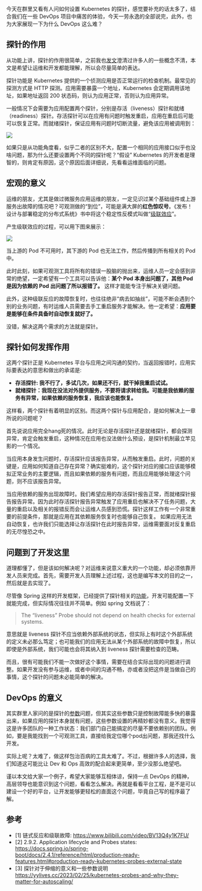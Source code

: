 <!--
title: 从Kubernetes的探针到DevOps
cover: ./chain.png
-->

今天在群里又看有人问如何设置 Kubernetes 的探针，感觉要补充的话太多了，结合我们在一些 DevOps 项目中痛苦的体验，今天一劳永逸的全部说完，此外，也为大家展现一下为什么 DevOps 这么难？

## 探针的作用

从功能上讲，探针的作用很简单，之前我也[发文](https://yylives.cc/2022/11/17/liveness-and-readiness/)澄清过许多人的一些概念不清，本文是希望让运维和开发都能理解，所以会尽量简单的表达。

探针功能是 Kubernetes 提供的一个侦测应用是否正常运行的检查机制。最常见的探测方式是 HTTP 探测。应用需要暴露一个地址，Kubernetes 会定期调用该地址，如果地址返回 200 状态码，则认为应用正常，否则认为应用异常。

一般情况下会需要为应用配置两个探针，分别是存活（liveness）探针和就绪（readiness）探针。存活探针可以在应用有问题时触发重启，应用在重启后可能可以恢复正常。而就绪探针，保证应用有问题时切断流量，避免该应用被调用到：

![](https://yylives.cc/wp-content/uploads/2023/12/liveness-and-readiness.png)

如果只是从功能角度看，似乎二者的区别不大，配置一个相同的应用接口似乎也没啥问题，那为什么还要设置两个不同的探针呢？“假设” Kubernetes 的开发者是理智的，则肯定有原因，这个原因后面详细说，先看看运维面临的问题。

## 宏观的意义

运维的朋友，尤其是做过微服务应用运维的朋友，一定见识过某个基础组件或上游服务出故障的情况吧？可观测做的“到位”，可能是满大屏的**红色惊叹号**。《发布！设计与部署稳定的分布式系统》书中将这个稳定性反模式叫做“[级联效应](https://www.bilibili.com/video/BV13Q4y1K7FU/)”。

产生级联效应的过程，可以用下图来展示：

![](https://yylives.cc/wp-content/uploads/2023/12/jilian.png)

当上游的 Pod 不可用时，其下游的 Pod 也无法工作，然后传播到所有相关的 Pod 中。

此时此刻，如果可观测工具将所有的错误一股脑的抛出来，运维人员一定会感到非常的绝望，一定希望有一个工具可以告诉他：**某个 Pod 本身出问题了，其他 Pod 是因为依赖的 Pod 出问题了所以报错了。** 这样才能能专注于解决关键问题。

此外，这种级联反应的故障恢复时，也往往绝非“病去如抽丝”，可能不断会遇到个别的业务问题，有时运维人员需要去手工重启服务才能解决。他一定希望：**应用要是能够在条件具备时自动恢复就好了。**

没错，解决这两个需求的方法就是探针。

## 探针如何发挥作用

这两个探针正是 Kubernetes 平台与应用之间沟通的契约，当返回报错时，应用实际要表达的意思和做出的承诺是:

- **存活探针: 我不行了，多试几次，如果还不行，就干掉我重启试试。**
- **就绪探针：我现在没法对外提供服务，不要将请求转给我。可能是我依赖的服务有异常，如果依赖的服务恢复，我应该也能恢复。**

这样看，两个探针有着明显的区别。而这两个探针与应用配合，是如何解决上一章所说的问题呢？

首先说说应用完全hang死的情况。此时无论是存活探针还是就绪探针，都会探测异常，肯定会触发重启，这种情况在应用也没法做什么预设，是探针机制最立竿见影的一个情况。

当应用本身发生问题时，存活探针应该报告异常，从而触发重启。此时，问题的关键是，应用如何知道自己存在异常？确实挺难的，这个探针对应的接口应该能够模拟正常业务的主要逻辑，而且如果依赖的服务有问题，而且应用能够处理这个问题，则不应该报告异常。

当应用依赖的服务出现故障时。我们希望应用的存活探针报告正常，而就绪探针报告报告异常。因为此时存活探针报告异常触发了应用重启也解决不了任务问题，大量的重启以及相关的报错反而会让运维人员感到恐慌。探针这样工作有一个非常重要的前提条件，那就是应用在其依赖服务恢复时也能够自己恢复。
如果应用无法自动恢复，也许我们只能选择让存活探针在此时报告异常，运维需要面对反复重启的无尽惶恐之中。

## 问题到了开发这里

道理都懂了，但是该如何解决呢？对运维来说意义重大的一个功能，却必须依靠开发人员来完成。首先，需要开发人员理解上述过程，这也是编写本文的目的之一，然后就是去实现了。

尽管像 Spring 这样的开发框架，已经提供了探针相关的[功能](https://docs.spring.io/spring-boot/docs/2.4.1/reference/html/production-ready-features.html#production-ready-kubernetes-probes-external-state)，开发可能配置一下就能完成，但实际情况往往并不简单。例如 spring 文档说了：

> The “liveness” Probe should not depend on health checks for external systems.

意思就是 liveness 探针不应当依赖外部系统的状态，但实际上有时这个外部系统的定义未必那么笃定；也可能我们的应用无法从某个外部系统的故障中恢复，所以即使是外部系统，我们可能也会将其纳入到 liveness 探针需要检查的范畴。

而且，很有可能我们不能一次做好这个事情，需要在结合实际出现的问题进行调整。如果开发没有参与运维，或者中间的沟通不畅，亦或者没把这件是当做自己的事情，这个探针的问题未必能简单的解决。

## DevOps 的意义

其实群里人家问的是探针的[参数](https://yylives.cc/2023/02/25/kubernetes-probes-and-why-they-matter-for-autoscaling/)问题，但其实这些参数只是控制故障能多快的暴露出来，如果应用的探针本身就有问题，这些参数设置的再精妙都没有意义。我觉得这是许多团队的一种工作状态：我们部门自己能搞定的尽量不要依赖别的团队。例如，要是我能找到一个可观测工具，直接给我定位哪个pod出问题，那我还找什么开发。

实际上呢？太难了，做这样包治百病的工具太难了。不过，根据许多人的选择，我们知道这可能比让 Dev 和 Ops 高效的配合起来更简单，至少没那么绝望吧。

谨以本文给大家一个例子，希望大家能够互相体谅，保持一点 DevOps 的精神，高层领导也能意识到这个问题，看看怎么解决。再就是看看平台工程，是不是可以建设一个好的平台，让开发能够更轻松的直面这个问题，毕竟自己写的程序最了解。

## 参考

- [1] 链式反应和级联故障: https://www.bilibili.com/video/BV13Q4y1K7FU/
- [2] 2.9.2. Application lifecycle and Probes states: https://docs.spring.io/spring-boot/docs/2.4.1/reference/html/production-ready-features.html#production-ready-kubernetes-probes-external-state
- [3] 探针对于伸缩的意义和一些参数说明 https://yylives.cc/2023/02/25/kubernetes-probes-and-why-they-matter-for-autoscaling/